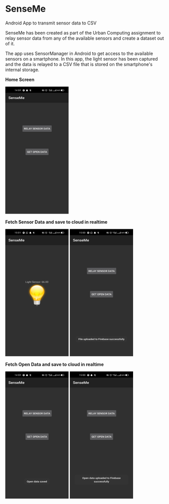 # SenseMe
Android App to transmit sensor data to CSV

SenseMe has been created as part of the Urban Computing assignment to relay sensor data from any of the available sensors and create a dataset out of it. 

The app uses SensorManager in Android to get access to the available sensors on a smartphone. In this app, the light sensor has been captured and the data 
is relayed to a CSV file that is stored on the smartphone's internal storage.

<b>Home Screen</b>

<img src="https://github.com/aswinrajeevofficial/SenseMe/raw/master/screenshots/1. home_screen.jpg?" width="200" height="400" alt="SenseMe Screenshot" style="max-width:100%;">

<b>Fetch Sensor Data and save to cloud in realtime</b>

<img src="https://github.com/aswinrajeevofficial/SenseMe/raw/master/screenshots/4. sensor_data.jpg?" width="200" height="400" alt="SenseMe Screenshot" style="max-width:100%;"> <img src="https://github.com/aswinrajeevofficial/SenseMe/raw/master/screenshots/5. sensor_data_firebase.jpg?" width="200" height="400" alt="SenseMe Screenshot" style="max-width:100%;">

<b>Fetch Open Data and save to cloud in realtime</b>

<img src="https://github.com/aswinrajeevofficial/SenseMe/raw/master/screenshots/2. open_data_local.jpg?" width="200" height="400" alt="SenseMe Screenshot" style="max-width:100%;"> <img src="https://github.com/aswinrajeevofficial/SenseMe/raw/master/screenshots/3. open_data_firebase.jpg?" width="200" height="400" alt="SenseMe Screenshot" style="max-width:100%;">


